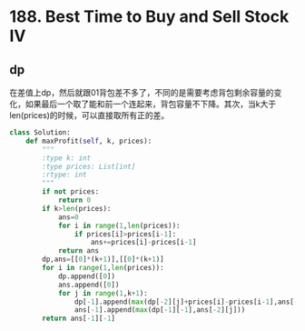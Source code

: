 # 188. Best Time to Buy and Sell Stock IV
## dp
在差值上dp，然后就跟01背包差不多了，不同的是需要考虑背包剩余容量的变化，如果最后一个取了能和前一个连起来，背包容量不下降。其次，当k大于len(prices)的时候，可以直接取所有正的差。
``` python
class Solution:
    def maxProfit(self, k, prices):
        """
        :type k: int
        :type prices: List[int]
        :rtype: int
        """
        if not prices:
            return 0
        if k>len(prices):
            ans=0
            for i in range(1,len(prices)):
                if prices[i]>prices[i-1]:
                    ans+=prices[i]-prices[i-1]
            return ans
        dp,ans=[[0]*(k+1)],[[0]*(k+1)]
        for i in range(1,len(prices)):
            dp.append([0])
            ans.append([0])
            for j in range(1,k+1):
                dp[-1].append(max(dp[-2][j]+prices[i]-prices[i-1],ans[-2][j-1]+prices[i]-prices[i-1]))
                ans[-1].append(max(dp[-1][-1],ans[-2][j]))
        return ans[-1][-1]
```
